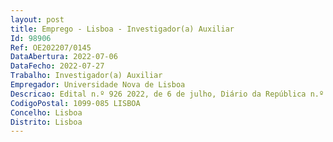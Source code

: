 ```yaml
--- 
layout: post
title: Emprego - Lisboa - Investigador(a) Auxiliar
Id: 98906
Ref: OE202207/0145
DataAbertura: 2022-07-06
DataFecho: 2022-07-27
Trabalho: Investigador(a) Auxiliar
Empregador: Universidade Nova de Lisboa
Descricao: Edital n.º 926 2022, de 6 de julho, Diário da República n.º 129 2022, 1º Suplemento, Série II de 2022 07 06, páginas 403 – 405Investigador Auxiliar nas áreas científicas de Gestão de Informação.O investigador a contratar deverá contribuir para a investigação e para o ensino numa dasseguintes áreas 1) Ciência de Dados2) Cibersegurança3) Marketing4) Gestão de Risco
CodigoPostal: 1099-085 LISBOA
Concelho: Lisboa
Distrito: Lisboa
--- 
```

